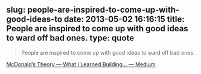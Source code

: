 slug: people-are-inspired-to-come-up-with-good-ideas-to
date: 2013-05-02 16:16:15
title: People are inspired to come up with good ideas to ward off bad ones.
type: quote
---

> People are inspired to come up with good ideas to ward off bad ones.

[McDonald’s Theory — What I Learned Building… — Medium](https://medium.com/what-i-learned-building/9216e1c9da7d)
